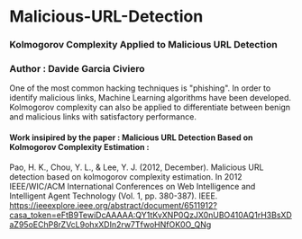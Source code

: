 # Malicious-URL-Detection

### Kolmogorov Complexity Applied to Malicious URL Detection

### Author : Davide Garcia Civiero

One of the most common hacking techniques is "phishing". In order to identify malicious links, Machine Learning algorithms have been developed. Kolmogorov complexity can also be applied to differentiate between benign and malicious links with satisfactory performance.

#### Work insipired by the paper : Malicious URL Detection Based on Kolmogorov Complexity Estimation :

Pao, H. K., Chou, Y. L., & Lee, Y. J. (2012, December). Malicious URL detection based on kolmogorov complexity estimation. In 2012 IEEE/WIC/ACM International Conferences on Web Intelligence and Intelligent Agent Technology (Vol. 1, pp. 380-387). IEEE.
https://ieeexplore.ieee.org/abstract/document/6511912?casa_token=eFtB9TewiDcAAAAA:QY1tKvXNP0QzJX0nUBO410AQ1rH3BsXDaZ95oEChP8rZVcL9ohxXDIn2rw7TfwoHNfOK0O_QNg
